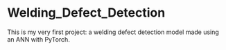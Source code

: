 # Welding_Defect_Detection
This is my very first project: a welding defect detection model made using an ANN with PyTorch.
